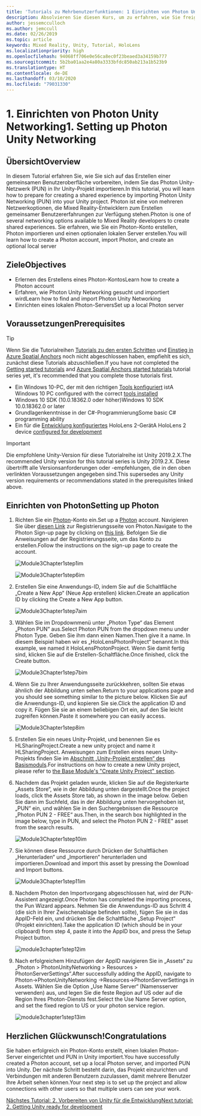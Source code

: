 ```yaml
---
title: 'Tutorials zu Mehrbenutzerfunktionen: 1 Einrichten von Photon Unity Networking'
description: Absolvieren Sie diesen Kurs, um zu erfahren, wie Sie freigegebene Mehrbenutzerumgebungen innerhalb einer HoloLens 2-Anwendung implementieren.
author: jessemcculloch
ms.author: jemccull
ms.date: 02/26/2019
ms.topic: article
keywords: Mixed Reality, Unity, Tutorial, HoloLens
ms.localizationpriority: high
ms.openlocfilehash: 94068ff706e0e56ca8ec0f23beaed3a34159b777
ms.sourcegitcommit: 5b2ba01aa2e4a80a3333bfdc850ab213a1b523b9
ms.translationtype: HT
ms.contentlocale: de-DE
ms.lasthandoff: 03/10/2020
ms.locfileid: "79031330"
---
```

# <a name="1-setting-up-photon-unity-networking"></a><span data-ttu-id="ee907-105">1. Einrichten von Photon Unity Networking</span><span class="sxs-lookup"><span data-stu-id="ee907-105">1. Setting up Photon Unity Networking</span></span>

## <a name="overview"></a><span data-ttu-id="ee907-106">Übersicht</span><span class="sxs-lookup"><span data-stu-id="ee907-106">Overview</span></span>

<span data-ttu-id="ee907-107">In diesem Tutorial erfahren Sie, wie Sie sich auf das Erstellen einer gemeinsamen Benutzeroberfläche vorbereiten, indem Sie das Photon Unity-Netzwerk (PUN) in Ihr Unity-Projekt importieren.</span><span class="sxs-lookup"><span data-stu-id="ee907-107">In this tutorial, you will learn how to prepare for creating a shared experience by importing Photon Unity Networking (PUN) into your Unity project.</span></span> <span data-ttu-id="ee907-108">Photon ist eine von mehreren Netzwerkoptionen, die Mixed Reality-Entwicklern zum Erstellen gemeinsamer Benutzererfahrungen zur Verfügung stehen.</span><span class="sxs-lookup"><span data-stu-id="ee907-108">Photon is one of several networking options available to Mixed Reality developers to create shared experiences.</span></span> <span data-ttu-id="ee907-109">Sie erfahren, wie Sie ein Photon-Konto erstellen, Photon importieren und einen optionalen lokalen Server erstellen.</span><span class="sxs-lookup"><span data-stu-id="ee907-109">You will learn how to create a Photon account, import Photon, and create an optional local server</span></span>

## <a name="objectives"></a><span data-ttu-id="ee907-110">Ziele</span><span class="sxs-lookup"><span data-stu-id="ee907-110">Objectives</span></span>

* <span data-ttu-id="ee907-111">Erlernen des Erstellens eines Photon-Kontos</span><span class="sxs-lookup"><span data-stu-id="ee907-111">Learn how to create a Photon account</span></span>
* <span data-ttu-id="ee907-112">Erfahren, wie Photon Unity Networking gesucht und importiert wird</span><span class="sxs-lookup"><span data-stu-id="ee907-112">Learn how to find and import Photon Unity Networking</span></span>
* <span data-ttu-id="ee907-113">Einrichten eines lokalen Photon-Servers</span><span class="sxs-lookup"><span data-stu-id="ee907-113">Set up a local Photon server</span></span>

## <a name="prerequisites"></a><span data-ttu-id="ee907-114">Voraussetzungen</span><span class="sxs-lookup"><span data-stu-id="ee907-114">Prerequisites</span></span>

>[!TIP]
><span data-ttu-id="ee907-115">Wenn Sie die Tutorialreihen [Tutorials zu den ersten Schritten](mrlearning-base.md) und [Einstieg in Azure Spatial Anchors](mrlearning-asa-ch1.md) noch nicht abgeschlossen haben, empfiehlt es sich, zunächst diese Tutorials abzuschließen.</span><span class="sxs-lookup"><span data-stu-id="ee907-115">If you have not completed the [Getting started tutorials](mrlearning-base.md) and [Azure Spatial Anchors started tutorials](mrlearning-asa-ch1.md) tutorial series yet, it's recommended that you complete those tutorials first.</span></span>

* <span data-ttu-id="ee907-116">Ein Windows 10-PC, der mit den richtigen [Tools konfiguriert](install-the-tools.md) ist</span><span class="sxs-lookup"><span data-stu-id="ee907-116">A Windows 10 PC configured with the correct [tools installed](install-the-tools.md)</span></span>
* <span data-ttu-id="ee907-117">Windows 10 SDK (10.0.18362.0 oder höher)</span><span class="sxs-lookup"><span data-stu-id="ee907-117">Windows 10 SDK 10.0.18362.0 or later</span></span>
* <span data-ttu-id="ee907-118">Grundlagenkenntnisse in der C#-Programmierung</span><span class="sxs-lookup"><span data-stu-id="ee907-118">Some basic C# programming ability</span></span>
* <span data-ttu-id="ee907-119">Ein für die [Entwicklung konfiguriertes](using-visual-studio.md#enabling-developer-mode) HoloLens 2-Gerät</span><span class="sxs-lookup"><span data-stu-id="ee907-119">A HoloLens 2 device [configured for development](using-visual-studio.md#enabling-developer-mode)</span></span>

>[!IMPORTANT]
> <span data-ttu-id="ee907-120">Die empfohlene Unity-Version für diese Tutorialreihe ist Unity 2019.2.X.</span><span class="sxs-lookup"><span data-stu-id="ee907-120">The recommended Unity version for this tutorial series is Unity 2019.2.X.</span></span> <span data-ttu-id="ee907-121">Diese übertrifft alle Versionsanforderungen oder -empfehlungen, die in den oben verlinkten Voraussetzungen angegeben sind.</span><span class="sxs-lookup"><span data-stu-id="ee907-121">This supersedes any Unity version requirements or recommendations stated in the prerequisites linked above.</span></span>

## <a name="setting-up-photon"></a><span data-ttu-id="ee907-122">Einrichten von Photon</span><span class="sxs-lookup"><span data-stu-id="ee907-122">Setting up Photon</span></span>

1. <span data-ttu-id="ee907-123">Richten Sie ein [Photon](https://dashboard.photonengine.com//Account/SignUp)-Konto ein.</span><span class="sxs-lookup"><span data-stu-id="ee907-123">Set up a [Photon](https://dashboard.photonengine.com//Account/SignUp) account.</span></span> <span data-ttu-id="ee907-124">Navigieren Sie über [diesen Link](https://dashboard.photonengine.com//Account/SignUp) zur Registrierungsseite von Photon.</span><span class="sxs-lookup"><span data-stu-id="ee907-124">Navigate to the Photon Sign-up page by clicking on [this link](https://dashboard.photonengine.com//Account/SignUp).</span></span> <span data-ttu-id="ee907-125">Befolgen Sie die Anweisungen auf der Registrierungsseite, um das Konto zu erstellen.</span><span class="sxs-lookup"><span data-stu-id="ee907-125">Follow the instructions on the sign-up page to create the account.</span></span>

    ![Module3Chapter1step1im](images/module3chapter1step1im.PNG)

    ![Module3Chapter1step6im](images/module3chapter1step6im.PNG)

2. <span data-ttu-id="ee907-128">Erstellen Sie eine Anwendungs-ID, indem Sie auf die Schaltfläche „Create a New App“ (Neue App erstellen) klicken.</span><span class="sxs-lookup"><span data-stu-id="ee907-128">Create an application ID by clicking the Create a New App button.</span></span>

    ![Module3Chapter1step7aim](images/module3chapter1step7aim.PNG)

3. <span data-ttu-id="ee907-130">Wählen Sie im Dropdownmenü unter „Photon Type“ das Element „Photon PUN“ aus.</span><span class="sxs-lookup"><span data-stu-id="ee907-130">Select Photon PUN from the dropdown menu under Photon Type.</span></span> <span data-ttu-id="ee907-131">Geben Sie ihm dann einen Namen.</span><span class="sxs-lookup"><span data-stu-id="ee907-131">Then give it a name.</span></span> <span data-ttu-id="ee907-132">In diesem Beispiel haben wir es „HoloLensPhotonProject“ benannt.</span><span class="sxs-lookup"><span data-stu-id="ee907-132">In this example, we named it HoloLensPhotonProject.</span></span> <span data-ttu-id="ee907-133">Wenn Sie damit fertig sind, klicken Sie auf die Erstellen-Schaltfläche.</span><span class="sxs-lookup"><span data-stu-id="ee907-133">Once finished, click the Create button.</span></span>

    ![Module3Chapter1step7bim](images/module3chapter1step7bim.PNG)

4. <span data-ttu-id="ee907-135">Wenn Sie zu Ihrer Anwendungsseite zurückkehren, sollten Sie etwas ähnlich der Abbildung unten sehen.</span><span class="sxs-lookup"><span data-stu-id="ee907-135">Return to your applications page and you should see something similar to the picture below.</span></span> <span data-ttu-id="ee907-136">Klicken Sie auf die Anwendungs-ID, und kopieren Sie sie.</span><span class="sxs-lookup"><span data-stu-id="ee907-136">Click the application ID and copy it.</span></span> <span data-ttu-id="ee907-137">Fügen Sie sie an einem beliebigen Ort ein, auf den Sie leicht zugreifen können.</span><span class="sxs-lookup"><span data-stu-id="ee907-137">Paste it somewhere you can easily access.</span></span>  

    ![Module3Chapter1step8im](images/module3chapter1step8im.PNG)

5. <span data-ttu-id="ee907-139">Erstellen Sie ein neues Unity-Projekt, und benennen Sie es HLSharingProject.</span><span class="sxs-lookup"><span data-stu-id="ee907-139">Create a new unity project and name it HLSharingProject.</span></span> <span data-ttu-id="ee907-140">Anweisungen zum Erstellen eines neuen Unity-Projekts finden Sie im [Abschnitt „Unity-Projekt erstellen“ des Basismoduls](https://docs.microsoft.com//windows/mixed-reality/mrlearning-base-ch1#create-new-unity-project).</span><span class="sxs-lookup"><span data-stu-id="ee907-140">For instructions on how to create a new Unity project, please refer to [the Base Module's "Create Unity Project" section](https://docs.microsoft.com//windows/mixed-reality/mrlearning-base-ch1#create-new-unity-project).</span></span> 

6. <span data-ttu-id="ee907-141">Nachdem das Projekt geladen wurde, klicken Sie auf die Registerkarte „Assets Store“, wie in der Abbildung unten dargestellt.</span><span class="sxs-lookup"><span data-stu-id="ee907-141">Once the project loads, click the Assets Store tab, as shown in the image below.</span></span> <span data-ttu-id="ee907-142">Geben Sie dann im Suchfeld, das in der Abbildung unten hervorgehoben ist, „PUN“ ein, und wählen Sie in den Suchergebnissen die Ressource „Photon PUN 2 - FREE“ aus.</span><span class="sxs-lookup"><span data-stu-id="ee907-142">Then, in the search box highlighted in the image below, type in PUN, and select the Photon PUN 2 - FREE" asset from the search results.</span></span>

    ![Module3Chapter1step10im](images/module3chapter1step10im.PNG)

7. <span data-ttu-id="ee907-144">Sie können diese Ressource durch Drücken der Schaltflächen „Herunterladen“ und „Importieren“ herunterladen und importieren.</span><span class="sxs-lookup"><span data-stu-id="ee907-144">Download and import this asset by pressing the Download and Import buttons.</span></span>

    ![Module3Chapter1step11im](images/module3chapter1step11im.PNG)

8. <span data-ttu-id="ee907-146">Nachdem Photon den Importvorgang abgeschlossen hat, wird der PUN-Assistent angezeigt.</span><span class="sxs-lookup"><span data-stu-id="ee907-146">Once Photon has completed the importing process, the Pun Wizard appears.</span></span> <span data-ttu-id="ee907-147">Nehmen Sie die Anwendungs-ID aus Schritt 4 (die sich in Ihrer Zwischenablage befinden sollte), fügen Sie sie in das AppID-Feld ein, und drücken Sie die Schaltfläche „Setup Project“ (Projekt einrichten).</span><span class="sxs-lookup"><span data-stu-id="ee907-147">Take the application ID (which should be in your clipboard) from step 4, paste it into the AppID box, and press the Setup Project button.</span></span>

    ![module3chapter1step12im](images/module3chapter1step12im.PNG)

9. <span data-ttu-id="ee907-149">Nach erfolgreichem Hinzufügen der AppID navigieren Sie in „Assets“ zu „Photon > PhotonUnityNetworking > Resources > PhotonServerSettings“.</span><span class="sxs-lookup"><span data-stu-id="ee907-149">After successfully adding the AppID, navigate to Photon->PhotonUnityNetworking ->Resources->PhotonServerSettings in Assets.</span></span> <span data-ttu-id="ee907-150">Wählen Sie die Option „Use Name Server“ (Namensserver verwenden) aus, und legen Sie die feste Region auf US oder auf die Region Ihres Photon-Diensts fest.</span><span class="sxs-lookup"><span data-stu-id="ee907-150">Select the Use Name Server option, and set the fixed region to US or your photon service region.</span></span>

    ![module3chapter1step13im](images/module3chapter1step13im.PNG)

## <a name="congratulations"></a><span data-ttu-id="ee907-152">Herzlichen Glückwunsch!</span><span class="sxs-lookup"><span data-stu-id="ee907-152">Congratulations</span></span>

<span data-ttu-id="ee907-153">Sie haben erfolgreich ein Photon-Konto erstellt, einen lokalen Photon-Server eingerichtet und PUN in Unity importiert.</span><span class="sxs-lookup"><span data-stu-id="ee907-153">You have successfully created a Photon account, set up a local Photon server, and imported PUN into Unity.</span></span> <span data-ttu-id="ee907-154">Der nächste Schritt besteht darin, das Projekt einzurichten und Verbindungen mit anderen Benutzern zuzulassen, damit mehrere Benutzer Ihre Arbeit sehen können.</span><span class="sxs-lookup"><span data-stu-id="ee907-154">Your next step is to set up the project and allow connections with other users so that multiple users can see your work.</span></span>

<span data-ttu-id="ee907-155">[Nächstes Tutorial: 2. Vorbereiten von Unity für die Entwicklung](mrlearning-sharing(photon)-ch2.md)</span><span class="sxs-lookup"><span data-stu-id="ee907-155">[Next tutorial: 2. Getting Unity ready for development](mrlearning-sharing(photon)-ch2.md)</span></span>
